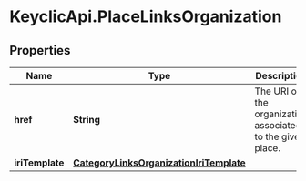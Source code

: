 # KeyclicApi.PlaceLinksOrganization

## Properties
Name | Type | Description | Notes
------------ | ------------- | ------------- | -------------
**href** | **String** | The URI of the organization associated to the given place. | [optional] 
**iriTemplate** | [**CategoryLinksOrganizationIriTemplate**](CategoryLinksOrganizationIriTemplate.md) |  | [optional] 


